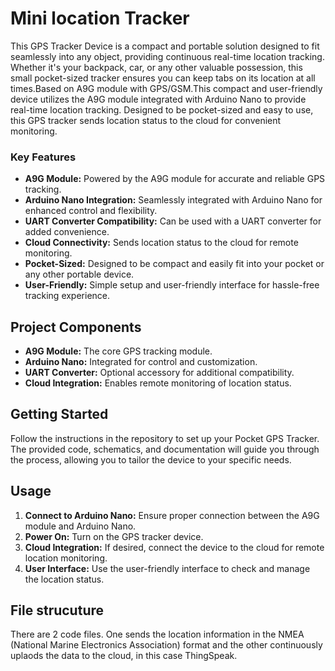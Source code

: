 #  Mini location Tracker
This GPS Tracker Device is a compact and portable solution designed to fit seamlessly into any object, providing continuous real-time location tracking. Whether it's your backpack, car, or any other valuable possession, this small pocket-sized tracker ensures you can keep tabs on its location at all times.Based on A9G module with GPS/GSM.This compact and user-friendly device utilizes the A9G module integrated with Arduino Nano to provide real-time location tracking. Designed to be pocket-sized and easy to use, this GPS tracker sends location status to the cloud for convenient monitoring.

### Key Features
- **A9G Module:** Powered by the A9G module for accurate and reliable GPS tracking.
- **Arduino Nano Integration:** Seamlessly integrated with Arduino Nano for enhanced control and flexibility.
- **UART Converter Compatibility:** Can be used with a UART converter for added convenience.
- **Cloud Connectivity:** Sends location status to the cloud for remote monitoring.
- **Pocket-Sized:** Designed to be compact and easily fit into your pocket or any other portable device.
- **User-Friendly:** Simple setup and user-friendly interface for hassle-free tracking experience.

## Project Components
- **A9G Module:** The core GPS tracking module.
- **Arduino Nano:** Integrated for control and customization.
- **UART Converter:** Optional accessory for additional compatibility.
- **Cloud Integration:** Enables remote monitoring of location status.

## Getting Started
Follow the instructions in the repository to set up your Pocket GPS Tracker. The provided code, schematics, and documentation will guide you through the process, allowing you to tailor the device to your specific needs.

## Usage
1. **Connect to Arduino Nano:** Ensure proper connection between the A9G module and Arduino Nano.
2. **Power On:** Turn on the GPS tracker device.
3. **Cloud Integration:** If desired, connect the device to the cloud for remote location monitoring.
4. **User Interface:** Use the user-friendly interface to check and manage the location status.

## File strucuture
There are 2 code files. 
One sends the location information in the NMEA (National Marine Electronics Association) format and the other continuously uplaods the data to the cloud, in this case ThingSpeak.


